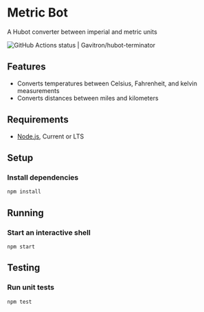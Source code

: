 # Metric Bot

A Hubot converter between imperial and metric units

![GitHub Actions status | Gavitron/hubot-terminator](https://github.com/Gavitron/hubot-terminator/workflows/Node%20CI/badge.svg)

## Features

* Converts temperatures between Celsius, Fahrenheit, and kelvin measurements
* Converts distances between miles and kilometers

## Requirements

* [Node.js](https://nodejs.org/en/), Current or LTS

## Setup

### Install dependencies
```shell script
npm install
```

## Running

### Start an interactive shell
```shell script
npm start
```

## Testing

### Run unit tests
```shell script
npm test
```
